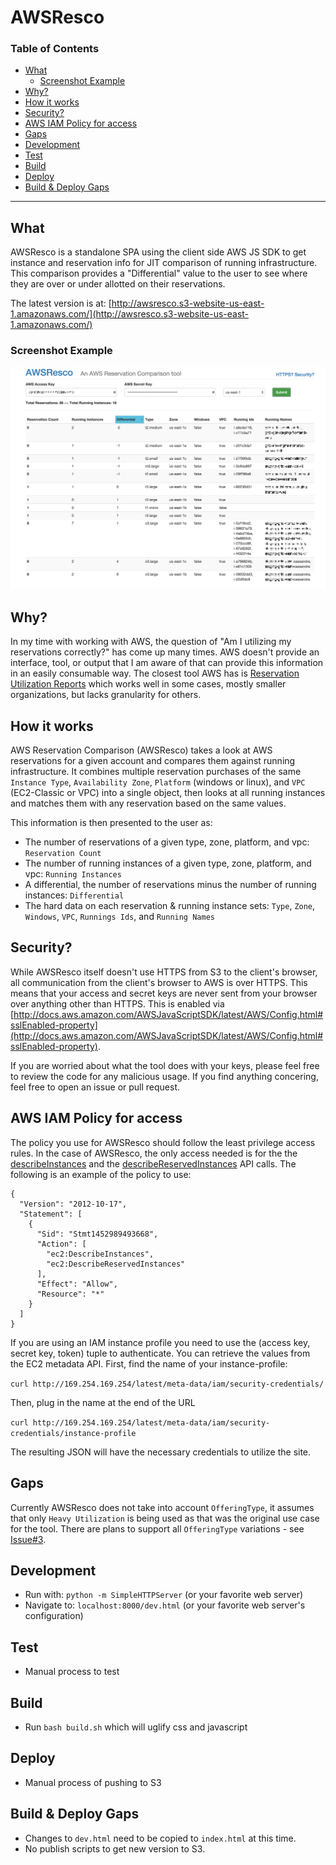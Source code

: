 # AWSResco

### Table of Contents
- [What](#what)
  - [Screenshot Example](#screenshot-example)
- [Why?](#why)
- [How it works](#how-it-works)
- [Security?](#security)
- [AWS IAM Policy for access](#aws-iam-policy-for-access)
- [Gaps](#gaps)
- [Development](#development)
- [Test](#test)
- [Build](#build)
- [Deploy](#deploy)
- [Build & Deploy Gaps](#build--deploy-gaps)

* * *

## What
AWSResco is a standalone SPA using the client side AWS JS SDK to get instance and reservation info for JIT comparison of running infrastructure.  This comparison provides a "Differential" value to the user to see where they are over or under allotted on their reservations.

The latest version is at: [http://awsresco.s3-website-us-east-1.amazonaws.com/](http://awsresco.s3-website-us-east-1.amazonaws.com/)

### Screenshot Example
![img](readme-assets/images/pixelated_rescompare_v1.0.3.png?raw=true)

## Why?
In my time with working with AWS, the question of "Am I utilizing my reservations correctly?" has come up many times.  AWS doesn't provide an interface, tool, or output that I am aware of that can provide this information in an easily consumable way.  The closest tool AWS has is [Reservation Utilization Reports](http://docs.aws.amazon.com/AWSEC2/latest/UserGuide/usage-reports-ri.html) which works well in some cases, mostly smaller organizations, but lacks granularity for others.

## How it works
AWS Reservation Comparison (AWSResco) takes a look at AWS reservations for a given account and compares them against running infrastructure.  It combines multiple reservation purchases of the same `Instance Type`, `Availability Zone`, `Platform` (windows or linux), and `VPC` (EC2-Classic or VPC) into a single object, then looks at all running instances and matches them with any reservation based on the same values.

This information is then presented to the user as:
- The number of reservations of a given type, zone, platform, and vpc: `Reservation Count`
- The number of running instances of a given type, zone, platform, and vpc: `Running Instances`
- A differential, the number of reservations minus the number of running instances: `Differential`
- The hard data on each reservation & running instance sets: `Type`, `Zone`, `Windows`, `VPC`, `Runnings Ids`, and `Running Names`

## Security?
While AWSResco itself doesn't use HTTPS from S3 to the client's browser, all communication from the client's browser to AWS is over HTTPS.
This means that your access and secret keys are never sent from your browser over anything other than HTTPS.
This is enabled via [http://docs.aws.amazon.com/AWSJavaScriptSDK/latest/AWS/Config.html#sslEnabled-property](http://docs.aws.amazon.com/AWSJavaScriptSDK/latest/AWS/Config.html#sslEnabled-property).

If you are worried about what the tool does with your keys, please feel free to review the code for any malicious usage.  If you find anything concering, feel free to open an issue or pull request.

## AWS IAM Policy for access
The policy you use for AWSResco should follow the least privilege access rules.  In the case of AWSResco, the only access needed is for the the [describeInstances](http://docs.aws.amazon.com/AWSJavaScriptSDK/latest/AWS/EC2.html#describeInstances-property) and the [describeReservedInstances](http://docs.aws.amazon.com/AWSJavaScriptSDK/latest/AWS/EC2.html#describeReservedInstances-property) API calls.  The following is an example of the policy to use:

```
{
  "Version": "2012-10-17",
  "Statement": [
    {
      "Sid": "Stmt1452989493668",
      "Action": [
        "ec2:DescribeInstances",
        "ec2:DescribeReservedInstances"
      ],
      "Effect": "Allow",
      "Resource": "*"
    }
  ]
}
```

If you are using an IAM instance profile you need to use the (access key, secret key, token) tuple to authenticate.
You can retrieve the values from the EC2 metadata API. First, find the name of your instance-profile:

`curl http://169.254.169.254/latest/meta-data/iam/security-credentials/`

Then, plug in the name at the end of the URL

`curl http://169.254.169.254/latest/meta-data/iam/security-credentials/instance-profile`

The resulting JSON will have the necessary credentials to utilize the site.

## Gaps
Currently AWSResco does not take into account `OfferingType`, it assumes that only `Heavy Utilization` is being used as that was the original use case for the tool.  There are plans to support all `OfferingType` variations - see [Issue#3](https://github.com/ckelner/AWSResco/issues/3).

## Development
- Run with: `python -m SimpleHTTPServer` (or your favorite web server)
- Navigate to: `localhost:8000/dev.html` (or your favorite web server's configuration)

## Test
- Manual process to test

## Build
- Run `bash build.sh` which will uglify css and javascript

## Deploy
- Manual process of pushing to S3

## Build & Deploy Gaps
- Changes to `dev.html` need to be copied to `index.html` at this time.
- No publish scripts to get new version to S3.
